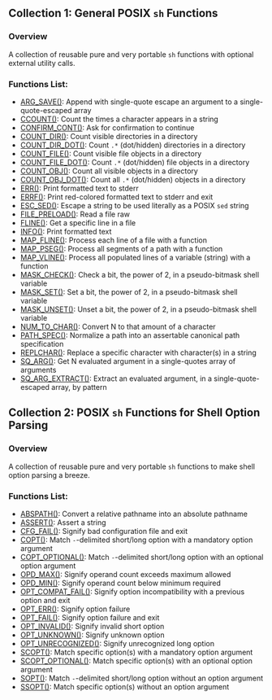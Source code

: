 ## Collection 1: General POSIX `sh` Functions

### Overview

A collection of reusable pure and very portable `sh` functions with optional
external utility calls.

### Functions List:

- [ARG_SAVE()](https://github.com/mscalindt/shell-glossary/blob/main/src/arg_save): Append with single-quote escape an argument to a single-quote-escaped array
- [CCOUNT()](https://github.com/mscalindt/shell-glossary/blob/main/src/ccount): Count the times a character appears in a string
- [CONFIRM_CONT()](https://github.com/mscalindt/shell-glossary/blob/main/src/confirm_cont): Ask for confirmation to continue
- [COUNT_DIR()](https://github.com/mscalindt/shell-glossary/blob/main/src/count_dir): Count visible directories in a directory
- [COUNT_DIR_DOT()](https://github.com/mscalindt/shell-glossary/blob/main/src/count_dir_dot): Count `.*` (dot/hidden) directories in a directory
- [COUNT_FILE()](https://github.com/mscalindt/shell-glossary/blob/main/src/count_file): Count visible file objects in a directory
- [COUNT_FILE_DOT()](https://github.com/mscalindt/shell-glossary/blob/main/src/count_file_dot): Count `.*` (dot/hidden) file objects in a directory
- [COUNT_OBJ()](https://github.com/mscalindt/shell-glossary/blob/main/src/count_obj): Count all visible objects in a directory
- [COUNT_OBJ_DOT()](https://github.com/mscalindt/shell-glossary/blob/main/src/count_obj_dot): Count all `.*` (dot/hidden) objects in a directory
- [ERR()](https://github.com/mscalindt/shell-glossary/blob/main/src/err): Print formatted text to stderr
- [ERRF()](https://github.com/mscalindt/shell-glossary/blob/main/src/errF): Print red-colored formatted text to stderr and exit
- [ESC_SED()](https://github.com/mscalindt/shell-glossary/blob/main/src/esc_sed): Escape a string to be used literally as a POSIX `sed` string
- [FILE_PRELOAD()](https://github.com/mscalindt/shell-glossary/blob/main/src/file_preload): Read a file raw
- [FLINE()](https://github.com/mscalindt/shell-glossary/blob/main/src/fline): Get a specific line in a file
- [INFO()](https://github.com/mscalindt/shell-glossary/blob/main/src/info): Print formatted text
- [MAP_FLINE()](https://github.com/mscalindt/shell-glossary/blob/main/src/map_fline): Process each line of a file with a function
- [MAP_PSEG()](https://github.com/mscalindt/shell-glossary/blob/main/src/map_pseg): Process all segments of a path with a function
- [MAP_VLINE()](https://github.com/mscalindt/shell-glossary/blob/main/src/map_vline): Process all populated lines of a variable (string) with a function
- [MASK_CHECK()](https://github.com/mscalindt/shell-glossary/blob/main/src/mask_check): Check a bit, the power of 2, in a pseudo-bitmask shell variable
- [MASK_SET()](https://github.com/mscalindt/shell-glossary/blob/main/src/mask_set): Set a bit, the power of 2, in a pseudo-bitmask shell variable
- [MASK_UNSET()](https://github.com/mscalindt/shell-glossary/blob/main/src/mask_unset): Unset a bit, the power of 2, in a pseudo-bitmask shell variable
- [NUM_TO_CHAR()](https://github.com/mscalindt/shell-glossary/blob/main/src/num_to_char): Convert N to that amount of a character
- [PATH_SPEC()](https://github.com/mscalindt/shell-glossary/blob/main/src/path_spec): Normalize a path into an assertable canonical path specification
- [REPLCHAR()](https://github.com/mscalindt/shell-glossary/blob/main/src/replchar): Replace a specific character with character(s) in a string
- [SQ_ARG()](https://github.com/mscalindt/shell-glossary/blob/main/src/sq_arg): Get N evaluated argument in a single-quotes array of arguments
- [SQ_ARG_EXTRACT()](https://github.com/mscalindt/shell-glossary/blob/main/src/sq_arg_extract): Extract an evaluated argument, in a single-quote-escaped array, by pattern

## Collection 2: POSIX `sh` Functions for Shell Option Parsing

### Overview

A collection of reusable pure and very portable `sh` functions to make shell
option parsing a breeze.

### Functions List:

- [ABSPATH()](https://github.com/mscalindt/shell-glossary/blob/main/src/abspath): Convert a relative pathname into an absolute pathname
- [ASSERT()](https://github.com/mscalindt/shell-glossary/blob/main/src/assert): Assert a string
- [CFG_FAIL()](https://github.com/mscalindt/shell-glossary/blob/main/src/cfg_fail): Signify bad configuration file and exit
- [COPT()](https://github.com/mscalindt/shell-glossary/blob/main/src/copt): Match `-`-delimited short/long option with a mandatory option argument
- [COPT_OPTIONAL()](https://github.com/mscalindt/shell-glossary/blob/main/src/copt_optional): Match `-`-delimited short/long option with an optional option argument
- [OPD_MAX()](https://github.com/mscalindt/shell-glossary/blob/main/src/opd_max): Signify operand count exceeds maximum allowed
- [OPD_MIN()](https://github.com/mscalindt/shell-glossary/blob/main/src/opd_min): Signify operand count below minimum required
- [OPT_COMPAT_FAIL()](https://github.com/mscalindt/shell-glossary/blob/main/src/opt_compat_fail): Signify option incompatibility with a previous option and exit
- [OPT_ERR()](https://github.com/mscalindt/shell-glossary/blob/main/src/opt_err): Signify option failure
- [OPT_FAIL()](https://github.com/mscalindt/shell-glossary/blob/main/src/opt_fail): Signify option failure and exit
- [OPT_INVALID()](https://github.com/mscalindt/shell-glossary/blob/main/src/opt_invalid): Signify invalid short option
- [OPT_UNKNOWN()](https://github.com/mscalindt/shell-glossary/blob/main/src/opt_unknown): Signify unknown option
- [OPT_UNRECOGNIZED()](https://github.com/mscalindt/shell-glossary/blob/main/src/opt_unrecognized): Signify unrecognized long option
- [SCOPT()](https://github.com/mscalindt/shell-glossary/blob/main/src/scopt): Match specific option(s) with a mandatory option argument
- [SCOPT_OPTIONAL()](https://github.com/mscalindt/shell-glossary/blob/main/src/scopt_optional): Match specific option(s) with an optional option argument
- [SOPT()](https://github.com/mscalindt/shell-glossary/blob/main/src/sopt): Match `-`-delimited short/long option without an option argument
- [SSOPT()](https://github.com/mscalindt/shell-glossary/blob/main/src/ssopt): Match specific option(s) without an option argument
